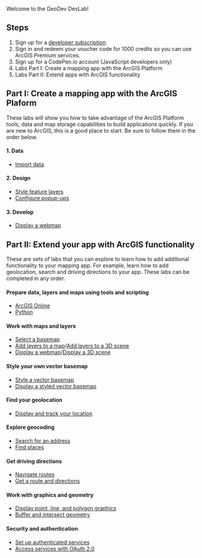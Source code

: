 Welcome to the GeoDev DevLab!

## Steps

1. Sign up for a [developer subscription](https://developers.arcgis.com/sign-in/).
2. Sign in and redeem your voucher code for 1000 credits so you can use ArcGIS Premium services.
3. Sign up for a CodePen.io account (JavaScript developers only)
4. Labs Part I: Create a mapping app with the ArcGIS Platform
5. Labs Part II: Extend apps with ArcGIS functionality

## Part I: Create a mapping app with the ArcGIS Plaform

These labs will show you how to take advantage of the ArcGIS Platform tools, data and map storage capabilities to build applications quickly. If you are new to ArcGIS, this is a good place to start. Be sure to follow them in the order below.

#### 1. Data
 - [Import data](https://developers.arcgis.com/labs/arcgisonline/import-data/)

#### 2. Design
 - [Style feature layers](https://developers.arcgis.com/labs/arcgisonline/style-feature-layers/)
 - [Configure popup-ups](https://developers.arcgis.com/labs/arcgisonline/configure-pop-ups/)

#### 3. Develop
 - [Display a webmap](https://developers.arcgis.com/labs/javascript/display-a-web-map/)

## Part II: Extend your app with ArcGIS functionality

These are sets of labs that you can explore to learn how to add additional functionality to your mapping app. For example, learn how to add geolocation, search and driving directions to your app. These labs can be completed in any order.

#### Prepare data, layers and maps using tools and scripting

 - [ArcGIS Online](https://developers.arcgis.com/labs/?product=ArcGIS-Online&topic=any)
 - [Python](https://developers.arcgis.com/labs/?product=Python&topic=any)

#### Work with maps and layers
 - [Select a basemap](https://developers.arcgis.com/labs/javascript/select-a-basemap/)
 - [Add layers to a map](https://developers.arcgis.com/labs/javascript/add-layers-to-a-map/)/[Add layers to a 3D scene](https://developers.arcgis.com/labs/javascript/add-layers-to-a-3d-scene/)
 - [Display a webmap](https://developers.arcgis.com/labs/javascript/display-a-web-map/)/[Display a 3D scene](https://developers.arcgis.com/labs/javascript/display-a-web-scene/)

#### Style your own vector basemap

- [Style a vector basemap](https://developers.arcgis.com/labs/arcgisonline/style-a-vector-basemap/)
- [Display a styled vector basemap](https://developers.arcgis.com/labs/javascript/display-a-styled-vector-basemap/)

#### Find your geolocation

 - [Display and track your location](https://developers.arcgis.com/labs/javascript/display-and-track-your-location/)

#### Explore geocoding

 - [Search for an address](https://developers.arcgis.com/labs/?product=JavaScript&topic=Geocoding) 
 - [Find places](https://developers.arcgis.com/labs/?product=JavaScript&topic=Geocoding)

#### Get driving directions

 - [Navigate routes](https://developers.arcgis.com/labs/?product=JavaScript&topic=Routing)
 - [Get a route and directions](https://developers.arcgis.com/labs/?product=JavaScript&topic=Routing)

#### Work with graphics and geometry

 - [Display point, line, and polygon graphics](https://developers.arcgis.com/labs/javascript/display-point-line-and-polygon-graphics/)
 - [Buffer and intersect geometry](https://developers.arcgis.com/labs/javascript/buffer-and-intersect-geometry/)

#### Security and authentication

- [Set up authenticated services](https://developers.arcgis.com/labs/arcgisonline/set-up-authenticated-services/)
- [Access services with OAuth 2.0](https://developers.arcgis.com/labs/javascript/access-services-with-oauth-2/)
